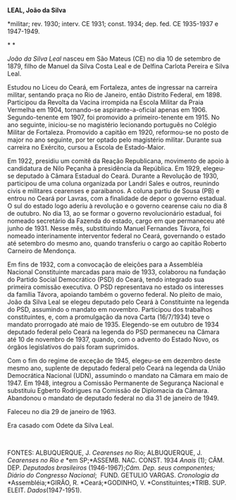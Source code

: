 **LEAL, João da Silva**

\*militar; rev. 1930; interv. CE 1931; const. 1934; dep. fed. CE
1935-1937 e 1947-1949.

* *

*João da Silva Leal* nasceu em São Mateus (CE) no dia 10 de setembro de
1879, filho de Manuel da Silva Costa Leal e de Delfina Carlota Pereira e
Silva Leal.

Estudou no Liceu do Ceará, em Fortaleza, antes de ingressar na carreira
militar, sentando praça no Rio de Janeiro, então Distrito Federal, em
1898. Participou da Revolta da Vacina irrompida na Escola Militar da
Praia Vermelha em 1904, tornando-se aspirante-a-oficial apenas em 1906.
Segundo-tenente em 1907, foi promovido a primeiro-tenente em 1915. No
ano seguinte, iniciou-se no magistério lecionando português no Colégio
Militar de Fortaleza. Promovido a capitão em 1920, reformou-se no posto
de major no ano seguinte, por ter optado pelo magistério militar.
Durante sua carreira no Exército, cursou a Escola de Estado-Maior.

Em 1922, presidiu um comitê da Reação Republicana, movimento de apoio à
candidatura de Nilo Peçanha à presidência da República. Em 1929,
elegeu-se deputado à Câmara Estadual do Ceará. Durante a Revolução de
1930, participou de uma coluna organizada por Landri Sales e outros,
reunindo civis e militares cearenses e paraibanos. A coluna partiu de
Sousa (PB) e entrou no Ceará por Lavras, com a finalidade de depor o
governo estadual. O sul do estado logo aderiu à revolução e o governo
cearense caiu no dia 8 de outubro. No dia 13, ao se formar o governo
revolucionário estadual, foi nomeado secretário da Fazenda do estado,
cargo em que permaneceu até junho de 1931. Nesse mês, substituindo
Manuel Fernandes Távora, foi nomeado interinamente interventor federal
no Ceará, governando o estado até setembro do mesmo ano, quando
transferiu o cargo ao capitão Roberto Carneiro de Mendonça.

Em fins de 1932, com a convocação de eleições para a Assembléia Nacional
Constituinte marcadas para maio de 1933, colaborou na fundação do
Partido Social Democrático (PSD) do Ceará, tendo integrado sua primeira
comissão executiva. O PSD representava no estado os interesses da
família Távora, apoiando também o governo federal. No pleito de maio,
João da Silva Leal se elegeu deputado pelo Ceará à Constituinte na
legenda do PSD, assumindo o mandato em novembro. Participou dos
trabalhos constituintes, e, com a promulgação da nova Carta (16/7/1934)
teve o mandato prorrogado até maio de 1935. Elegendo-se em outubro de
1934 deputado federal pelo Ceará na legenda do PSD permaneceu na Câmara
até 10 de novembro de 1937, quando, com o advento do Estado Novo, os
órgãos legislativos do país foram suprimidos.

Com o fim do regime de exceção de 1945, elegeu-se em dezembro deste
mesmo ano, suplente de deputado federal pelo Ceará na legenda da União
Democrática Nacional (UDN), assumindo o mandato na Câmara em maio de
1947. Em 1948, integrou a Comissão Permanente de Segurança Nacional e
substituiu Egberto Rodrigues na Comissão de Diplomacia da Câmara.
Abandonou o mandato de deputado federal no dia 31 de janeiro de 1949.

Faleceu no dia 29 de janeiro de 1963.

Era casado com Odete da Silva Leal.

 

FONTES: ALBUQUERQUE, J. *Cearenses no* Rio; ALBUQUERQUE, J. *Cearenses
no Rio e* *em SP;*ASSEMB. NAC. CONST. 1934 *Anais* (1); CÂM. DEP.
*Deputados brasileiros* (1946-1967);*Câm. Dep. seus* *componentes;
Diário do Congresso Nacional*;  FUND. GETULIO VARGAS. *Cronologia da*
*Assembléia;*GIRÃO, R. *Ceará;*GODINHO, V. *Constituintes;*TRIB. SUP.
ELEIT. *Dados*(1947-1951).

 
